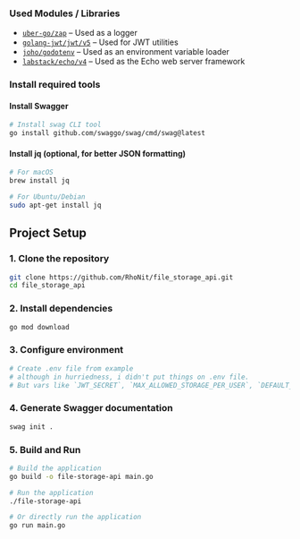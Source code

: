 ### Used Modules / Libraries

- [`uber-go/zap`](https://github.com/uber-go/zap) – Used as a logger
- [`golang-jwt/jwt/v5`](https://github.com/golang-jwt/jwt/v5) – Used for JWT utilities
- [`joho/godotenv`](https://github.com/joho/godotenv) – Used as an environment variable loader
- [`labstack/echo/v4`](https://github.com/labstack/echo/v4) – Used as the Echo web server framework


### Install required tools

#### Install Swagger
```bash
# Install swag CLI tool
go install github.com/swaggo/swag/cmd/swag@latest
```

#### Install jq (optional, for better JSON formatting)
```bash
# For macOS
brew install jq

# For Ubuntu/Debian
sudo apt-get install jq
```

## Project Setup

### 1. Clone the repository
```bash
git clone https://github.com/RhoNit/file_storage_api.git
cd file_storage_api
```

### 2. Install dependencies
```bash
go mod download
```

### 3. Configure environment
```bash
# Create .env file from example
# although in hurriedness, i didn't put things on .env file.
# But vars like `JWT_SECRET`, `MAX_ALLOWED_STORAGE_PER_USER`, `DEFAULT_PAGE_SIZE` etc could be kept in the `.env` file 
```

### 4. Generate Swagger documentation
```bash
swag init .
```

### 5. Build and Run

```bash
# Build the application
go build -o file-storage-api main.go

# Run the application
./file-storage-api

# Or directly run the application
go run main.go
```
